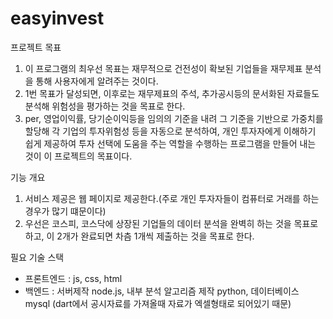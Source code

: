 # easyinvest

프로젝트 목표
1. 이 프로그램의 최우선 목표는 재무적으로 건전성이 확보된 기업들을 재무제표 분석을 통해 사용자에게 알려주는 것이다.
2. 1번 목표가 달성되면, 이후로는 재무제표의 주석, 추가공시등의 문서화된 자료들도 분석해 위험성을 평가하는 것을 목표로 한다.
3. per, 영업이익률, 당기순이익등을 임의의 기준을 내려 그 기준을 기반으로 가중치를 할당해 각 기업의 투자위험성 등을 자동으로 분석하여, 개인 투자자에게 이해하기 쉽게 제공하여 투자 선택에 도움을 주는 역할을 수행하는 프로그램을 만들어 내는 것이 이 프로젝트의 목표이다.

기능 개요
1. 서비스 제공은 웹 페이지로 제공한다.(주로 개인 투자자들이 컴퓨터로 거래를 하는 경우가 많기 떄문이다)
2. 우선은 코스피, 코스닥에 상장된 기업들의 데이터 분석을 완벽히 하는 것을 목표로 하고, 이 2개가 완료되면 차츰 1개씩 제출하는 것을 목표로 한다. 

필요 기술 스택
- 프론트엔드 : js, css, html
- 백엔드 : 서버제작 node.js, 내부 분석 알고리즘 제작 python, 데이터베이스 mysql (dart에서 공시자료를 가져올때 자료가 엑셀형태로 되어있기 때문)

  
